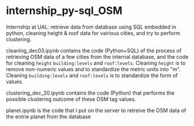 # internship_py-sql_OSM
Internship at UAL: retrieve data from database using SQL embedded in python, cleaning height &amp; roof data for vairious cities, and try to perform clustering.


cleaning_dec03.ipynb contains the code (Python+SQL) of the process of retrieving OSM data of a few cities from the internal database, and the code for cleaning ```height``` ```building:levels``` and ```roof:levels```. Cleaning ```height``` is to remove non-numeric values and to standardize the metric units into "m". Cleaning ```building:levels``` and ```roof:levels``` is to standardize the form of values.

clustering_dec_20.ipynb contains the code (Python) that performs the possible clustering outcome of these OSM tag values. 

planet.ipynb is the code that I put on the server to retreive the OSM data of the entrie planet from the database
